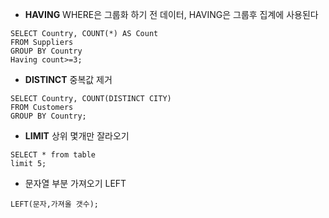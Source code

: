 - **HAVING**
WHERE은 그룹화 하기 전 데이터, HAVING은 그룹후 집계에 사용된다
```
SELECT Country, COUNT(*) AS Count
FROM Suppliers
GROUP BY Country
Having count>=3;
```
- **DISTINCT** 중복값 제거
```
SELECT Country, COUNT(DISTINCT CITY)
FROM Customers
GROUP BY Country;
```
- **LIMIT**
상위 몇개만 잘라오기
```
SELECT * from table
limit 5;
```
- 문자열 부분 가져오기
LEFT
```
LEFT(문자,가져올 갯수);
```